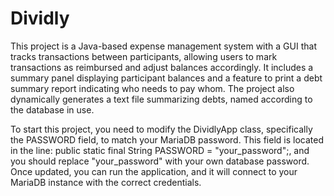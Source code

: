 # Dividly

This project is a Java-based expense management system with a GUI that tracks transactions between participants, allowing users to mark transactions as reimbursed and adjust balances accordingly. It includes a summary panel displaying participant balances and a feature to print a debt summary report indicating who needs to pay whom. The project also dynamically generates a text file summarizing debts, named according to the database in use.

To start this project, you need to modify the DividlyApp class, specifically the PASSWORD field, to match your MariaDB password. This field is located in the line:
public static final String PASSWORD = "your_password";, and you should replace "your_password" with your own database password. Once updated, you can run the application, and it will connect to your MariaDB instance with the correct credentials.
